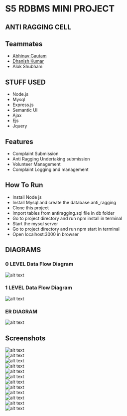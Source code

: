 # S5 RDBMS MINI PROJECT
## ANTI RAGGING CELL

## Teammates
* [Abhinav Gautam](https://github.com/Gotham13121997)
* [Dhanish Kumar](https://github.com/imdhanish)
* Alok Shubham

## STUFF USED
* Node.js
* Mysql
* Express.js
* Semantic UI
* Ajax
* Ejs
* Jquery

## Features
* Complaint Submission
* Anti Ragging Undertaking submission
* Volunteer Management
* Complaint Logging and management

## How To Run
* Install Node js
* Install Mysql and create the database anti_ragging
* Clone this project
* Import tables from antiragging.sql file in db folder
* Go to project directory and run npm install in terminal
* Start the mysql server
* Go to project directory and run npm start in terminal
* Open localhost:3000 in browser

## DIAGRAMS
### 0 LEVEL Data Flow Diagram
![alt text](https://github.com/Gotham13121997/RDBMS-Mini-Project-Anti-Ragging-Cell/blob/master/diagrams/dfd0.jpg)  
### 1 LEVEL Data Flow Diagram
![alt text](https://github.com/Gotham13121997/RDBMS-Mini-Project-Anti-Ragging-Cell/blob/master/diagrams/dfd1.jpg)  
### ER DIAGRAM
![alt text](https://github.com/Gotham13121997/RDBMS-Mini-Project-Anti-Ragging-Cell/blob/master/diagrams/er_diagram.jpg)  

## Screenshots
![alt text](https://github.com/Gotham13121997/RDBMS-Mini-Project-Anti-Ragging-Cell/blob/master/screenshots/1.png)  
![alt text](https://github.com/Gotham13121997/RDBMS-Mini-Project-Anti-Ragging-Cell/blob/master/screenshots/2.png)  
![alt text](https://github.com/Gotham13121997/RDBMS-Mini-Project-Anti-Ragging-Cell/blob/master/screenshots/3.png)  
![alt text](https://github.com/Gotham13121997/RDBMS-Mini-Project-Anti-Ragging-Cell/blob/master/screenshots/4.png)  
![alt text](https://github.com/Gotham13121997/RDBMS-Mini-Project-Anti-Ragging-Cell/blob/master/screenshots/5.png)  
![alt text](https://github.com/Gotham13121997/RDBMS-Mini-Project-Anti-Ragging-Cell/blob/master/screenshots/6.png)  
![alt text](https://github.com/Gotham13121997/RDBMS-Mini-Project-Anti-Ragging-Cell/blob/master/screenshots/7.png)  
![alt text](https://github.com/Gotham13121997/RDBMS-Mini-Project-Anti-Ragging-Cell/blob/master/screenshots/8.png)  
![alt text](https://github.com/Gotham13121997/RDBMS-Mini-Project-Anti-Ragging-Cell/blob/master/screenshots/9.png)  
![alt text](https://github.com/Gotham13121997/RDBMS-Mini-Project-Anti-Ragging-Cell/blob/master/screenshots/10.png)  
![alt text](https://github.com/Gotham13121997/RDBMS-Mini-Project-Anti-Ragging-Cell/blob/master/screenshots/11.png)  
![alt text](https://github.com/Gotham13121997/RDBMS-Mini-Project-Anti-Ragging-Cell/blob/master/screenshots/12.png)  

